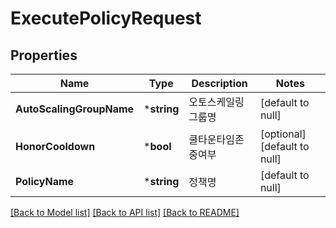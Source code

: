 # ExecutePolicyRequest

## Properties
Name | Type | Description | Notes
------------ | ------------- | ------------- | -------------
**AutoScalingGroupName** | ***string** | 오토스케일링그룹명 | [default to null]
**HonorCooldown** | ***bool** | 쿨타운타임존중여부 | [optional] [default to null]
**PolicyName** | ***string** | 정책명 | [default to null]

[[Back to Model list]](../README.md#documentation-for-models) [[Back to API list]](../README.md#documentation-for-api-endpoints) [[Back to README]](../README.md)


